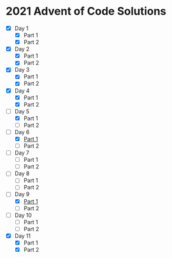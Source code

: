 # 2021 Advent of Code Solutions

- [x] Day 1
  - [x] Part 1
  - [x] Part 2
- [x] Day 2
  - [x] Part 1
  - [x] Part 2
- [x] Day 3
  - [x] Part 1
  - [x] Part 2
- [x] Day 4
  - [x] Part 1
  - [x] Part 2
- [ ] Day 5
  - [x] Part 1
  - [ ] Part 2
- [ ] Day 6
  - [x] [Part 1](https://github.com/bakenshake/advent-of-code/blob/main/6/AoC-6-1.py)
  - [ ] Part 2 
- [ ] Day 7
  - [ ] Part 1
  - [ ] Part 2 
- [ ] Day 8
  - [ ] Part 1
  - [ ] Part 2 
- [ ] Day 9
  - [x] [Part 1](https://github.com/bakenshake/advent-of-code/blob/main/9/AoC-9-1.py)
  - [ ] Part 2 
- [ ] Day 10
  - [ ] Part 1
  - [ ] Part 2 
- [x] Day 11
  - [x] Part 1
  - [x] Part 2 
